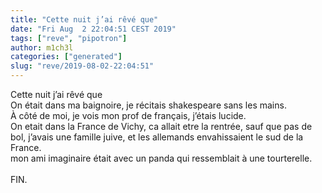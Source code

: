```yaml
---
title: "Cette nuit j’ai rêvé que"
date: "Fri Aug  2 22:04:51 CEST 2019"
tags: ["reve", "pipotron"]
author: m1ch3l
categories: ["generated"]
slug: "reve/2019-08-02-22:04:51"
---
```


Cette nuit j’ai rêvé que<br>
On était dans ma baignoire, je récitais shakespeare sans les mains.<br>
À côté de moi, je vois mon prof de français, j’étais lucide.<br>
On etait dans la France de Vichy, ca allait etre la rentrée, sauf que pas de bol, j’avais une famille juive, et les allemands envahissaient le sud de la France.<br>
mon ami imaginaire était avec un panda qui ressemblait à une tourterelle.<br>
<br>
FIN.<br>
<br>
